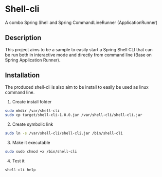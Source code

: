 # Shell-cli
A combo Spring Shell and Spring CommandLineRunner (ApplicationRunner)

## Description
This project aims to be a sample to easily start a Spring Shell CLI that can be run both in interactive mode and directly from command line (Base on Spring Application Runner).

## Installation
The produced shell-cli is also aim to be install to easily be used as linux command line.

1. Create install folder
````bash
sudo mkdir /var/shell-cli
sudo cp target/shell-cli-1.0.0.jar /var/shell-cli/shell-cli.jar
```` 

2. Create symbolic link
````bash
sudo ln -s /var/shell-cli/shell-cli.jar /bin/shell-cli
````

3. Make it executable
````bash
sudo sudo chmod +x /bin/shell-cli
````

4. Test it
````bash
shell-cli help
````